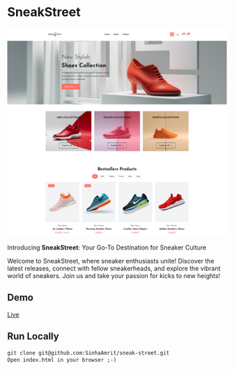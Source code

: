 # SneakStreet

![screenshot](/SneakStreet.png)

Introducing **SneakStreet**: Your Go-To Destination for Sneaker Culture

Welcome to SneakStreet, where sneaker enthusiasts unite! Discover the latest releases, connect with fellow sneakerheads, and explore the vibrant world of sneakers. Join us and take your passion for kicks to new heights!

## Demo

[Live](https://sinhaamrit.github.io/sneak-street/dist/)

## Run Locally

    git clone git@github.com:SinhaAmrit/sneak-street.git
    Open index.html in your browser ;-)
